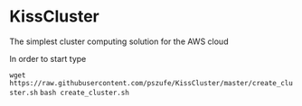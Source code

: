 # KissCluster
The simplest cluster computing solution for the AWS cloud 

In order to start type

`
wget https://raw.githubusercontent.com/pszufe/KissCluster/master/create_cluster.sh
`
`
bash create_cluster.sh
`
